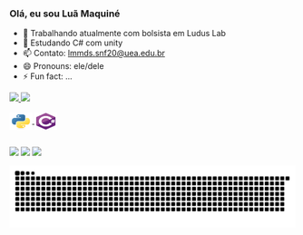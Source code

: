 ### Olá, eu sou Luã Maquiné

- 🔭 Trabalhando atualmente com bolsista em Ludus Lab
- 🌱 Estudando C# com unity
- 📫 Contato: lmmds.snf20@uea.edu.br
- 😄 Pronouns: ele/dele
- ⚡ Fun fact: ...

<div>
  <a href="https://github.com/luamaquine">
  <img height="180em" src="https://github-readme-stats.vercel.app/api?username=luamaquine&show_icons=true&theme=dark&include_all_commits=true&count_private=true"/>
  <img height="180em" src="https://github-readme-stats.vercel.app/api/top-langs/?username=luamaquine&layout=compact&langs_count=7&theme=dark"/>
</div>
  
  <div style="display: inline_block"><br>
  <img align="center" alt="Rafa-Python" height="30" width="40" src="https://raw.githubusercontent.com/devicons/devicon/master/icons/python/python-original.svg">
  <img align="center" alt="Rafa-Csharp" height="30" width="40" src="https://raw.githubusercontent.com/devicons/devicon/master/icons/csharp/csharp-original.svg">

</div>
  
 ##
 
<div> 
  <a href="https://www.instagram.com/luan_maquine/" target="_blank"><img src="https://img.shields.io/badge/-Instagram-%23E4405F?style=for-the-badge&logo=instagram&logoColor=white" target="_blank"></a>
  <a href = "mailto:luanmaquine2@gmail.com"><img src="https://img.shields.io/badge/-Gmail-%23333?style=for-the-badge&logo=gmail&logoColor=white" target="_blank"></a>
  <a href="https://www.linkedin.com/in/lu%C3%A3-maquin%C3%A9-56a729bb/" target="_blank"><img src="https://img.shields.io/badge/-LinkedIn-%230077B5?style=for-the-badge&logo=linkedin&logoColor=white" target="_blank"></a> 
 
  ![Snake animation](https://github.com/luamaquine/luamaquine/blob/output/github-contribution-grid-snake.svg)
 
</div>
